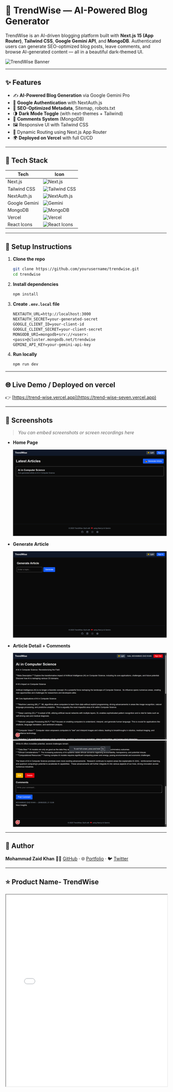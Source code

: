 # 🧠 TrendWise — AI-Powered Blog Generator

TrendWise is an AI-driven blogging platform built with **Next.js 15 (App Router)**, **Tailwind CSS**, **Google Gemini API**, and **MongoDB**. Authenticated users can generate SEO-optimized blog posts, leave comments, and browse AI-generated content — all in a beautiful dark-themed UI.

![TrendWise Banner](https://your-screenshot-or-cover-image-url.png)

---

## ✨ Features

* ✍️ **AI-Powered Blog Generation** via Google Gemini Pro
* 🔐 **Google Authentication** with NextAuth.js
* 💾 **SEO-Optimized Metadata**, Sitemap, robots.txt
* 🌗 **Dark Mode Toggle** (with next-themes + Tailwind)
* 💬 **Comments System** (MongoDB)
* 🖼️ Responsive UI with Tailwind CSS
* 📁 Dynamic Routing using Next.js App Router
* 🌍 **Deployed on Vercel** with full CI/CD

---

## 🧰 Tech Stack

| Tech          | Icon                                                                                            |
| ------------- | ----------------------------------------------------------------------------------------------- |
| Next.js       | ![Next.js](https://img.shields.io/badge/Next.js-000?logo=next.js\&logoColor=white)              |
| Tailwind CSS  | ![Tailwind CSS](https://img.shields.io/badge/Tailwind-38B2AC?logo=tailwindcss\&logoColor=white) |
| NextAuth.js   | ![NextAuth.js](https://img.shields.io/badge/NextAuth.js-000000?logo=next.js\&logoColor=white)   |
| Google Gemini | ![Gemini](https://img.shields.io/badge/Gemini-AI-blue?logo=google\&logoColor=white)             |
| MongoDB       | ![MongoDB](https://img.shields.io/badge/MongoDB-47A248?logo=mongodb\&logoColor=white)           |
| Vercel        | ![Vercel](https://img.shields.io/badge/Vercel-000000?logo=vercel\&logoColor=white)              |
| React Icons   | ![React Icons](https://img.shields.io/badge/React%20Icons-61DAFB?logo=react\&logoColor=white)   |

---

## 🔧 Setup Instructions

1. **Clone the repo**

   ```bash
   git clone https://github.com/yourusername/trendwise.git
   cd trendwise
   ```

2. **Install dependencies**

   ```bash
   npm install
   ```

3. **Create `.env.local` file**

   ```env
   NEXTAUTH_URL=http://localhost:3000
   NEXTAUTH_SECRET=your-generated-secret
   GOOGLE_CLIENT_ID=your-client-id
   GOOGLE_CLIENT_SECRET=your-client-secret
   MONGODB_URI=mongodb+srv://<user>:<pass>@cluster.mongodb.net/trendwise
   GEMINI_API_KEY=your-gemini-api-key
   ```

4. **Run locally**

   ```bash
   npm run dev
   ```

---

## 🌐 Live Demo / Deployed on vercel

👉 [https://trend-wise.vercel.app](https://trend-wise-seven.vercel.app)

---

## 📸 Screenshots

> *You can embed screenshots or screen recordings here*

* **Home Page**

  ![home](./img/home.png)

* **Generate Article**

  ![generate](./img/generate.png)

* **Article Detail + Comments**

  ![detail](./img/details.png)
  ![comment](./img/comments.png)

---

## 🙌 Author

**Mohammad Zaid Khan**
👨‍💻 [GitHub](https://github.com/64bitAtomic) · 🌐 [Portfolio](https://innospark.netlify.app) · 🐦 [Twitter](https://twitter.com/)


---

## ⭐️ Product Name- TrendWise

<iframe src="./Product Name- TrendWise.pdf" width="100%" height="600px"></iframe>

